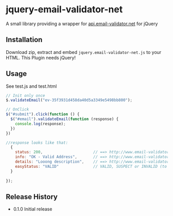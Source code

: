 jquery-email-validator-net
=========

A small library providing a wrapper for [api.email-validator.net](http://www.email-validator.net/email-adresse-pruefen-online-api.html) for jQuery

## Installation
  Download zip, extract and embed `jquery.email-validator-net.js` to your HTML.
  This Plugin needs jQuery!
## Usage
See test.js and test.html
  ```js
  // Init only once
  $.validateEmail("ev-35f3931d458da40d5a3349e5498bb800");

  // OnClick
  $("#submit").click(function () {
    $("#email").validateEmail(function (response) {
      console.log(response);
    })
  })
  
  //response looks like that: 
    { 
      status: 200,                      // ==> http://www.email-validator.net/email-verification-results.html
      info: "OK - Valid Address",       // ==> http://www.email-validator.net/email-verification-results.html
      details: "Looong description",    // ==> http://www.email-validator.net/email-verification-results.html
      easyStatus: "VALID"               // VALID, SUSPECT or INVALID (to keep it simple)
    }
    
  });
  ```

## Release History

* 0.1.0 Initial release
